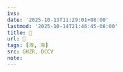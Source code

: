 ```yaml
---
ivs:
date: '2025-10-13T11:29:01+08:00'
lastmod: '2025-10-14T21:46:45-08:00'
title: 󰟱
url: 󰟱
tags: [洊, 洊]
src: GHZR, DCCV
note:
---
```

